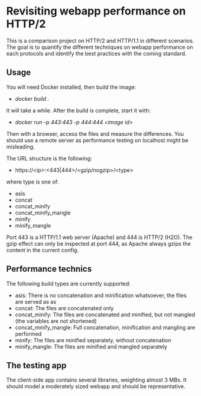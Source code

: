 # Revisiting webapp performance on HTTP/2

This is a comparison project on HTTP/2 and HTTP/1.1 in different scenarios. The goal is to quantify
the different techniques on webapp performance on each protocols and identify the best practices with
the coming standard.

## Usage

You will need Docker installed, then build the image:

* _docker build ._

It will take a while. After the build is complete, start it with:

* _docker run -p 443:443 -p 444:444 \<image id\>_

Then with a browser, access the files and measure the differences. You should use a remote server as performance testing on localhost might be misleading.

The URL structure is the following:

* https://\<ip\>:\<443|444\>/\<gzip/nogzip\>/\<type\>

where type is one of:

* asis
* concat
* concat_minify
* concat_minify_mangle
* minify
* minify_mangle

Port 443 is a HTTP/1.1 web server (Apache) and 444 is HTTP/2 (H2O). The gzip effect can only be inspected
at port 444, as Apache always gzips the content in the current config.

## Performance technics

The following build types are currently supported:

* asis: There is no concatenation and minification whatsoever, the files are served as as
* concat: The files are concatenated only
* concat_minify: The files are concatenated and minified, but not mangled (the variables are not shortened)
* concat_minify_mangle: Full concatenation, minification and mangling are performed
* minify: The files are minified separately, without concatenation
* minify_mangle: The files are minified and mangled separately

## The testing app

The client-side app contains several libraries, weighting almost 3 MBs. It should model a moderately
sized webapp and should be representative.
